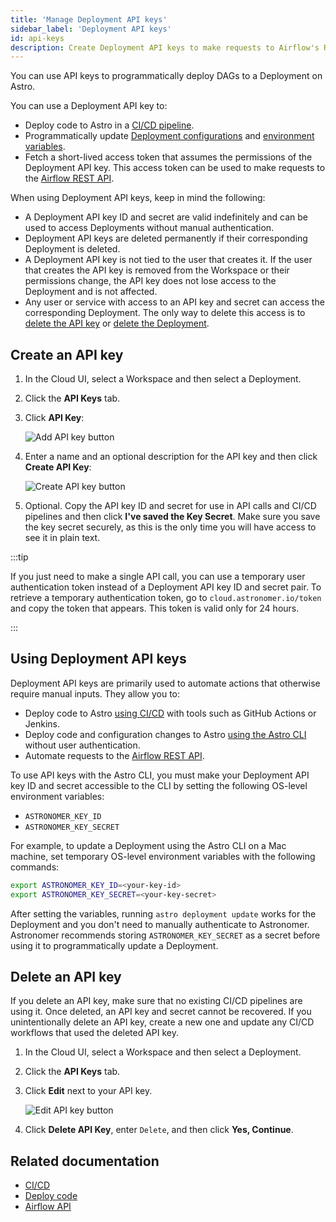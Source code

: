 ```yaml
---
title: 'Manage Deployment API keys'
sidebar_label: 'Deployment API keys'
id: api-keys
description: Create Deployment API keys to make requests to Airflow's REST API and set up a CI/CD pipeline.
---
```


You can use API keys to programmatically deploy DAGs to a Deployment on Astro.

You can use a Deployment API key to:

- Deploy code to Astro in a [CI/CD pipeline](ci-cd.md).
- Programmatically update [Deployment configurations](configure-deployment-resources.md) and [environment variables](environment-variables.md).
- Fetch a short-lived access token that assumes the permissions of the Deployment API key. This access token can be used to make requests to the [Airflow REST API](airflow-api.md).

When using Deployment API keys, keep in mind the following:

- A Deployment API key ID and secret are valid indefinitely and can be used to access Deployments without manual authentication.
- Deployment API keys are deleted permanently if their corresponding Deployment is deleted.
- A Deployment API key is not tied to the user that creates it. If the user that creates the API key is removed from the Workspace or their permissions change, the API key does not lose access to the Deployment and is not affected.
- Any user or service with access to an API key and secret can access the corresponding Deployment. The only way to delete this access is to [delete the API key](api-keys.md#delete-an-api-key) or [delete the Deployment](configure-deployment-resources.md#delete-a-deployment).

## Create an API key

1. In the Cloud UI, select a Workspace and then select a Deployment.

2. Click the **API Keys** tab.

3. Click **API Key**:

    ![Add API key button](/img/docs/add-api-key.png)

4. Enter a name and an optional description for the API key and then click **Create API Key**:

    ![Create API key button](/img/docs/create-api-key.png)

5. Optional. Copy the API key ID and secret for use in API calls and CI/CD pipelines and then click **I've saved the Key Secret**. Make sure you save the key secret securely, as this is the only time you will have access to see it in plain text.

:::tip

If you just need to make a single API call, you can use a temporary user authentication token instead of a Deployment API key ID and secret pair. To retrieve a temporary authentication token, go to `cloud.astronomer.io/token` and copy the token that appears. This token is valid only for 24 hours.

:::

## Using Deployment API keys

Deployment API keys are primarily used to automate actions that otherwise require manual inputs. They allow you to:

- Deploy code to Astro [using CI/CD](ci-cd.md) with tools such as GitHub Actions or Jenkins.
- Deploy code and configuration changes to Astro [using the Astro CLI](deploy-code.md) without user authentication.
- Automate requests to the [Airflow REST API](airflow-api.md).

To use API keys with the Astro CLI, you must make your Deployment API key ID and secret accessible to the CLI by setting the following OS-level environment variables:

- `ASTRONOMER_KEY_ID`
- `ASTRONOMER_KEY_SECRET`

For example, to update a Deployment using the Astro CLI on a Mac machine, set temporary OS-level environment variables with the following commands:

```sh
export ASTRONOMER_KEY_ID=<your-key-id>
export ASTRONOMER_KEY_SECRET=<your-key-secret>
```

After setting the variables, running `astro deployment update` works for the Deployment and you don't need to manually authenticate to Astronomer. Astronomer recommends storing `ASTRONOMER_KEY_SECRET` as a secret before using it to programmatically update a Deployment.

## Delete an API key

If you delete an API key, make sure that no existing CI/CD pipelines are using it. Once deleted, an API key and secret cannot be recovered. If you unintentionally delete an API key, create a new one and update any CI/CD workflows that used the deleted API key.

1. In the Cloud UI, select a Workspace and then select a Deployment.

2. Click the **API Keys** tab.

3. Click **Edit** next to your API key.

    ![Edit API key button](/img/docs/edit-api-key.png)

4. Click **Delete API Key**, enter `Delete`, and then click **Yes, Continue**.


## Related documentation

- [CI/CD](ci-cd.md)
- [Deploy code](deploy-code.md)
- [Airflow API](airflow-api.md)
